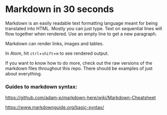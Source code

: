 # Markdown in 30 seconds

Markdown is an easily readable text formatting language meant for being translated into HTML.
Mostly you can just type.
Text on sequential lines will flow together when rendered.
Use an empty line to get a new paragraph.

Markdown can render links, images and tables.

In Atom, hit `ctrl`+`shift`+`m` to see rendered output.

If you want to know how to do more, check out the raw versions of the markdown files throughout this repo.
There should be examples of just about everything.

### Guides to markdown syntax:

https://github.com/adam-p/markdown-here/wiki/Markdown-Cheatsheet

https://www.markdownguide.org/basic-syntax/

